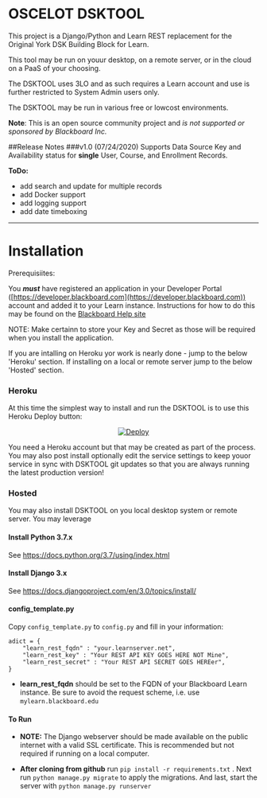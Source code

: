 # OSCELOT DSKTOOL

This project is a Django/Python and Learn REST replacement for the Original York DSK Building Block for Learn.

This tool may be run on youur desktop, on a remote server, or in the cloud on a PaaS of your choosing.

The DSKTOOL uses 3LO and as such requires a Learn account and use is further restricted to System Admin users only.

The DSKTOOL may be run in various free or lowcost environments.

**Note**: This is an open source community project and *is not supported or sponsored by Blackboard Inc.*

##Release Notes
###v1.0 (07/24/2020)
Supports Data Source Key and Availability status for **single** User, Course, and Enrollment Records.

**ToDo:**
  <ul>
    <li>add search and update for multiple records</li>
    <li>add Docker support</li>
    <li>add logging support</li>
    <li>add date timeboxing</li>
  </ul>
<hr>

# Installation

Prerequisiites:

You ***must*** have registered an application in your Developer Portal ([https://developer.blackboard.com](https://developer.blackboard.com)) account and added it to your Learn instance. Instructions for how to do this may be found on the [Blackboard Help site](https://help.blackboard.com)

NOTE: Make certainn to store your Key and Secret as those will be required when you install the application.

If you are intalling on Heroku yor work is nearly done - jump to the below 'Heroku' section. If installing on a local or remote server jump to the below 'Hosted' section.

### Heroku

At this time the simplest way to install and run the DSKTOOL is to use this Heroku Deploy button:
<center>
<a href="https://heroku.com/deploy">
  <img src="https://www.herokucdn.com/deploy/button.svg" alt="Deploy">
</a>
</center>

You need a Heroku account but that may be created as part of the process. You may also post install optionally edit the service settings to keep youor service in sync with DSKTOOL git updates so that you are always running the latest production version!


### Hosted
You may also install DSKTOOL on you local desktop system or remote server. You may leverage 

#### Install Python 3.7.x

See https://docs.python.org/3.7/using/index.html

#### Install Django 3.x

See https://docs.djangoproject.com/en/3.0/topics/install/

#### config_template.py

Copy `config_template.py` to `config.py` and fill in your information:

```
adict = {
    "learn_rest_fqdn" : "your.learnserver.net",
    "learn_rest_key" : "Your REST API KEY GOES HERE NOT Mine",
    "learn_rest_secret" : "Your REST API SECRET GOES HEREer",
}

```

* **learn_rest_fqdn** should be set to the FQDN of your Blackboard Learn instance. Be sure to avoid the request scheme, i.e. use `mylearn.blackboard.edu`


#### To Run

* **NOTE:** The Django webserver should be made available on the public internet with a valid SSL certificate. This is recommended but not required if running on a local computer.

* **After cloning from github** run `pip install -r requirements.txt` . Next run `python manage.py migrate` to apply the migrations. And last, start the server with `python manage.py runserver`
